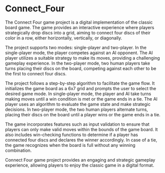 # Connect_Four
The Connect Four game project is a digital implementation of the classic board game. The game provides an interactive experience where players strategically drop discs into a grid, aiming to connect four discs of their color in a row, either horizontally, vertically, or diagonally.

The project supports two modes: single-player and two-player. In the single-player mode, the player competes against an AI opponent. The AI player utilizes a suitable strategy to make its moves, providing a challenging gameplay experience. In the two-player mode, two human players take turns placing their discs on the board, competing against each other to be the first to connect four discs.

The project follows a step-by-step algorithm to facilitate the game flow. It initializes the game board as a 6x7 grid and prompts the user to select the desired game mode. In single-player mode, the player and AI take turns making moves until a win condition is met or the game ends in a tie. The AI player uses an algorithm to evaluate the game state and make strategic decisions. In two-player mode, the two human players alternate turns, placing their discs on the board until a player wins or the game ends in a tie.

The game incorporates features such as input validation to ensure that players can only make valid moves within the bounds of the game board. It also includes win-checking functions to determine if a player has connected four discs and declares the winner accordingly. In case of a tie, the game recognizes when the board is full without any winning combination.

Connect Four game project provides an engaging and strategic gameplay experience, allowing players to enjoy the classic game in a digital format.


